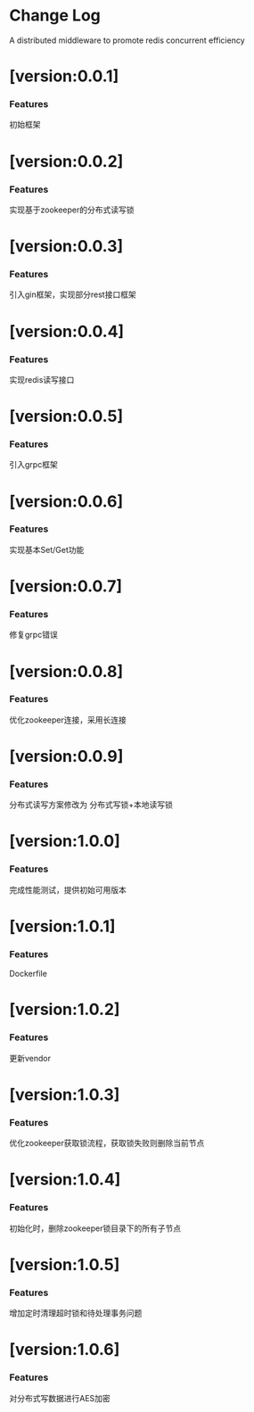 # Change Log

A distributed middleware to promote redis concurrent efficiency

# [version:0.0.1]
### Features
初始框架

# [version:0.0.2]
### Features
实现基于zookeeper的分布式读写锁

# [version:0.0.3]
### Features
引入gin框架，实现部分rest接口框架

# [version:0.0.4]
### Features
实现redis读写接口

# [version:0.0.5]
### Features
引入grpc框架

# [version:0.0.6]
### Features
实现基本Set/Get功能

# [version:0.0.7]
### Features
修复grpc错误

# [version:0.0.8]
### Features
优化zookeeper连接，采用长连接

# [version:0.0.9]
### Features
分布式读写方案修改为 分布式写锁+本地读写锁

# [version:1.0.0]
### Features
完成性能测试，提供初始可用版本

# [version:1.0.1]
### Features
Dockerfile

# [version:1.0.2]
### Features
更新vendor

# [version:1.0.3]
### Features
优化zookeeper获取锁流程，获取锁失败则删除当前节点

# [version:1.0.4]
### Features
初始化时，删除zookeeper锁目录下的所有子节点

# [version:1.0.5]
### Features
增加定时清理超时锁和待处理事务问题

# [version:1.0.6]
### Features
对分布式写数据进行AES加密